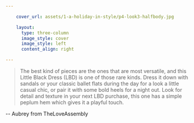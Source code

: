 ```yaml
---

    cover_url: assets/1-a-holiday-in-style/p4-look3-halfbody.jpg

    layout:
      type: three-column
      image_style: cover
      image_style: left
      content_align: right

---
```


> The best kind of pieces are the ones that are most versatile, and this Little Black Dress (LBD) is one of those rare kinds. Dress it down with sandals or your classic ballet flats during the day for a look a little casual chic, or pair it with some bold heels for a night out. Look for detail and texture in your next LBD purchase, this one has a simple peplum hem which gives it a playful touch.
<p class="right">--  Aubrey from TheLoveAssembly</p>

